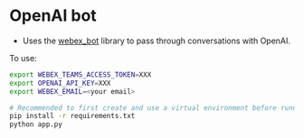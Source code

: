 # OpenAI bot

* Uses the [webex_bot](https://github.com/fbradyirl/webex_bot) library to pass through conversations with OpenAI.

To use:

```sh
export WEBEX_TEAMS_ACCESS_TOKEN=XXX
export OPENAI_API_KEY=XXX
export WEBEX_EMAIL=<your email>

# Recommended to first create and use a virtual environment before running the following:
pip install -r requirements.txt
python app.py
```